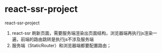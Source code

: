 # react-ssr-project
react-ssr-project
1. react-ssr 刷新页面，需要服务端渲染出页面结构，浏览器端再执行js渲染一遍，前端的路由跳转是执行js不涉及服务端
2. 服务端（StaticRouter）和浏览器端都要配置路由；
